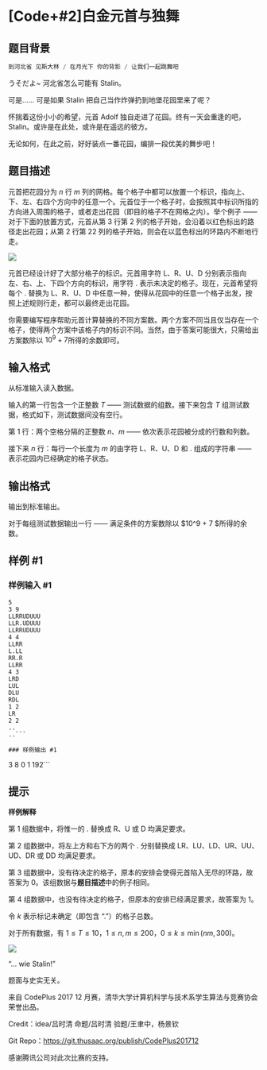 # [Code+#2]白金元首与独舞

## 题目背景

```cpp
到河北省 见斯大林 / 在月光下 你的背影 / 让我们一起跳舞吧
```
うそだよ~ 河北省怎么可能有 Stalin。


可是…… 可是如果 Stalin 把自己当作炸弹扔到地堡花园里来了呢？


怀揣着这份小小的希望，元首 Adolf 独自走进了花园。终有一天会重逢的吧，Stalin。或许是在此处，或许是在遥远的彼方。


无论如何，在此之前，好好装点一番花园，编排一段优美的舞步吧！


## 题目描述

元首把花园分为 $n$ 行 $m$ 列的网格。每个格子中都可以放置一个标识，指向上、下、左、右四个方向中的任意一个。元首位于一个格子时，会按照其中标识所指的方向进入周围的格子，或者走出花园（即目的格子不在网格之内）。举个例子 —— 对于下面的放置方式，元首从第 $3$ 行第 $2$ 列的格子开始，会沿着以红色标出的路径走出花园；从第 $2$ 行第 22 列的格子开始，则会在以蓝色标出的环路内不断地行走。

 ![](https://cdn.luogu.com.cn/upload/pic/12659.png) 

元首已经设计好了大部分格子的标识。元首用字符 L、R、U、D 分别表示指向左、右、上、下四个方向的标识，用字符 . 表示未决定的格子。现在，元首希望将每个 . 替换为 L、R、U、D 中任意一种，使得从花园中的任意一个格子出发，按照上述规则行走，都可以最终走出花园。


你需要编写程序帮助元首计算替换的不同方案数。两个方案不同当且仅当存在一个格子，使得两个方案中该格子内的标识不同。当然，由于答案可能很大，只需给出方案数除以 $10^9 + 7$所得的余数即可。


## 输入格式

从标准输入读入数据。


输入的第一行包含一个正整数 $T$ —— 测试数据的组数。接下来包含 $T$ 组测试数据，格式如下，测试数据间没有空行。


第 $1$ 行：两个空格分隔的正整数 $n$、$m$ —— 依次表示花园被分成的行数和列数。

接下来 $n$ 行：每行一个长度为 $m$ 的由字符 L、R、U、D 和 . 组成的字符串 —— 表示花园内已经确定的格子状态。


## 输出格式

输出到标准输出。


对于每组测试数据输出一行 —— 满足条件的方案数除以 $10^9 + 7 $所得的余数。


## 样例 #1

### 样例输入 #1
```
5
3 9
LLRRUDUUU
LLR.UDUUU
LLRRUDUUU
4 4
LLRR
L.LL
RR.R
LLRR
4 3
LRD
LUL
DLU
RDL
1 2
LR
2 2
..
..```

### 样例输出 #1

```
3
8
0
1
192```

## 提示

**样例解释**

第 $1$ 组数据中，将惟一的 . 替换成 R、U 或 D 均满足要求。


第 $2$ 组数据中，将左上方和右下方的两个 . 分别替换成 LR、LU、LD、UR、UU、UD、DR 或 DD 均满足要求。


第 $3$ 组数据中，没有待决定的格子，原本的安排会使得元首陷入无尽的环路，故答案为 $0$。该组数据与**题目描述**中的例子相同。


第 $4$ 组数据中，也没有待决定的格子，但原本的安排已经满足要求，故答案为 $1$。


令 $k$ 表示标记未确定（即包含 “.”）的格子总数。


对于所有数据，有 $1 \leq T \leq 10$，$1 \leq n, m \leq 200$，$0 \leq k \leq \min(nm, 300)$。

 ![](https://cdn.luogu.com.cn/upload/pic/12660.png) 

“... wie Stalin!”


题面与史实无关。


来自 CodePlus 2017 12 月赛，清华大学计算机科学与技术系学生算法与竞赛协会 荣誉出品。

Credit：idea/吕时清 命题/吕时清 验题/王聿中，杨景钦

Git Repo：https://git.thusaac.org/publish/CodePlus201712

感谢腾讯公司对此次比赛的支持。

